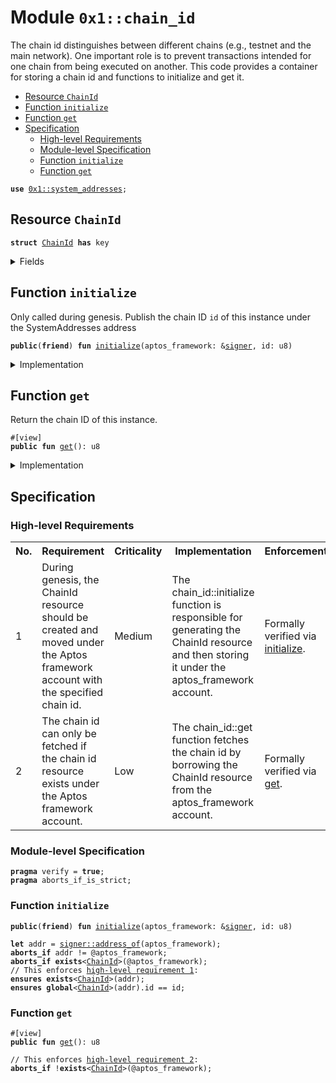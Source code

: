 
<a id="0x1_chain_id"></a>

# Module `0x1::chain_id`

The chain id distinguishes between different chains (e.g., testnet and the main network).
One important role is to prevent transactions intended for one chain from being executed on another.
This code provides a container for storing a chain id and functions to initialize and get it.


-  [Resource `ChainId`](#0x1_chain_id_ChainId)
-  [Function `initialize`](#0x1_chain_id_initialize)
-  [Function `get`](#0x1_chain_id_get)
-  [Specification](#@Specification_0)
    -  [High-level Requirements](#high-level-req)
    -  [Module-level Specification](#module-level-spec)
    -  [Function `initialize`](#@Specification_0_initialize)
    -  [Function `get`](#@Specification_0_get)


<pre><code><b>use</b> <a href="system_addresses.md#0x1_system_addresses">0x1::system_addresses</a>;<br /></code></pre>



<a id="0x1_chain_id_ChainId"></a>

## Resource `ChainId`



<pre><code><b>struct</b> <a href="chain_id.md#0x1_chain_id_ChainId">ChainId</a> <b>has</b> key<br /></code></pre>



<details>
<summary>Fields</summary>


<dl>
<dt>
<code>id: u8</code>
</dt>
<dd>

</dd>
</dl>


</details>

<a id="0x1_chain_id_initialize"></a>

## Function `initialize`

Only called during genesis.
Publish the chain ID <code>id</code> of this instance under the SystemAddresses address


<pre><code><b>public</b>(<b>friend</b>) <b>fun</b> <a href="chain_id.md#0x1_chain_id_initialize">initialize</a>(aptos_framework: &amp;<a href="../../aptos-stdlib/../move-stdlib/doc/signer.md#0x1_signer">signer</a>, id: u8)<br /></code></pre>



<details>
<summary>Implementation</summary>


<pre><code><b>public</b>(<b>friend</b>) <b>fun</b> <a href="chain_id.md#0x1_chain_id_initialize">initialize</a>(aptos_framework: &amp;<a href="../../aptos-stdlib/../move-stdlib/doc/signer.md#0x1_signer">signer</a>, id: u8) &#123;<br />    <a href="system_addresses.md#0x1_system_addresses_assert_aptos_framework">system_addresses::assert_aptos_framework</a>(aptos_framework);<br />    <b>move_to</b>(aptos_framework, <a href="chain_id.md#0x1_chain_id_ChainId">ChainId</a> &#123; id &#125;)<br />&#125;<br /></code></pre>



</details>

<a id="0x1_chain_id_get"></a>

## Function `get`

Return the chain ID of this instance.


<pre><code>&#35;[view]<br /><b>public</b> <b>fun</b> <a href="chain_id.md#0x1_chain_id_get">get</a>(): u8<br /></code></pre>



<details>
<summary>Implementation</summary>


<pre><code><b>public</b> <b>fun</b> <a href="chain_id.md#0x1_chain_id_get">get</a>(): u8 <b>acquires</b> <a href="chain_id.md#0x1_chain_id_ChainId">ChainId</a> &#123;<br />    <b>borrow_global</b>&lt;<a href="chain_id.md#0x1_chain_id_ChainId">ChainId</a>&gt;(@aptos_framework).id<br />&#125;<br /></code></pre>



</details>

<a id="@Specification_0"></a>

## Specification




<a id="high-level-req"></a>

### High-level Requirements

<table>
<tr>
<th>No.</th><th>Requirement</th><th>Criticality</th><th>Implementation</th><th>Enforcement</th>
</tr>

<tr>
<td>1</td>
<td>During genesis, the ChainId resource should be created and moved under the Aptos framework account with the specified chain id.</td>
<td>Medium</td>
<td>The chain_id::initialize function is responsible for generating the ChainId resource and then storing it under the aptos_framework account.</td>
<td>Formally verified via <a href="#high-level-req-1">initialize</a>.</td>
</tr>

<tr>
<td>2</td>
<td>The chain id can only be fetched if the chain id resource exists under the Aptos framework account.</td>
<td>Low</td>
<td>The chain_id::get function fetches the chain id by borrowing the ChainId resource from the aptos_framework account.</td>
<td>Formally verified via <a href="#high-level-req-2">get</a>.</td>
</tr>

</table>




<a id="module-level-spec"></a>

### Module-level Specification


<pre><code><b>pragma</b> verify &#61; <b>true</b>;<br /><b>pragma</b> aborts_if_is_strict;<br /></code></pre>



<a id="@Specification_0_initialize"></a>

### Function `initialize`


<pre><code><b>public</b>(<b>friend</b>) <b>fun</b> <a href="chain_id.md#0x1_chain_id_initialize">initialize</a>(aptos_framework: &amp;<a href="../../aptos-stdlib/../move-stdlib/doc/signer.md#0x1_signer">signer</a>, id: u8)<br /></code></pre>




<pre><code><b>let</b> addr &#61; <a href="../../aptos-stdlib/../move-stdlib/doc/signer.md#0x1_signer_address_of">signer::address_of</a>(aptos_framework);<br /><b>aborts_if</b> addr !&#61; @aptos_framework;<br /><b>aborts_if</b> <b>exists</b>&lt;<a href="chain_id.md#0x1_chain_id_ChainId">ChainId</a>&gt;(@aptos_framework);<br />// This enforces <a id="high-level-req-1" href="#high-level-req">high&#45;level requirement 1</a>:
<b>ensures</b> <b>exists</b>&lt;<a href="chain_id.md#0x1_chain_id_ChainId">ChainId</a>&gt;(addr);<br /><b>ensures</b> <b>global</b>&lt;<a href="chain_id.md#0x1_chain_id_ChainId">ChainId</a>&gt;(addr).id &#61;&#61; id;<br /></code></pre>



<a id="@Specification_0_get"></a>

### Function `get`


<pre><code>&#35;[view]<br /><b>public</b> <b>fun</b> <a href="chain_id.md#0x1_chain_id_get">get</a>(): u8<br /></code></pre>




<pre><code>// This enforces <a id="high-level-req-2" href="#high-level-req">high&#45;level requirement 2</a>:
<b>aborts_if</b> !<b>exists</b>&lt;<a href="chain_id.md#0x1_chain_id_ChainId">ChainId</a>&gt;(@aptos_framework);<br /></code></pre>


[move-book]: https://aptos.dev/move/book/SUMMARY

